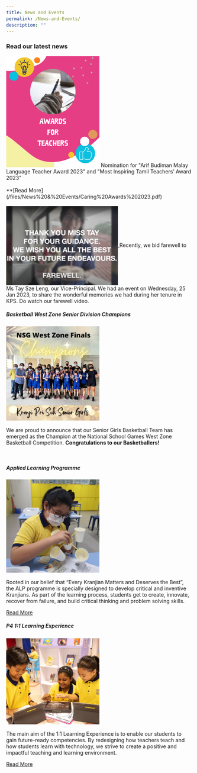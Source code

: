 ```yaml
---
title: News and Events
permalink: /News-and-Events/
description: ""
---
```

### **Read our latest news**

<img style="width:50%" src="/images/News%20and%20Events/Caring%20Award%202023.png">
Nomination for "Arif Budiman Malay Language Teacher Award 2023" and    "Most Inspiring Tamil Teachers’ Award 2023"
<br><br>
**[Read More](/files/News%20&%20Events/Caring%20Awards%202023.pdf)
<br><br>
<a href="https://drive.google.com/file/d/1mk3H0l7QidR7BshTEeNzmLLeeyjAuIxw/view?usp=share_link">
<img style="width:60%" align="center" src="/images/MsTayFarewell.png">	
</a>
Recently, we bid farewell to Ms Tay Sze Leng, our Vice-Principal. We had an event on Wednesday, 25 Jan 2023, to share the wonderful memories we had during her tenure in KPS.
Do watch our farewell video.

<h5> Basketball West Zone Senior Division Champions</h5>
<img style="width:50%" src= "/images/News%20and%20Events/N3.jpg">
<p>We are proud to announce that our Senior Girls Basketball Team has emerged as the Champion at the National School Games West Zone Basketball Competition. <b>Congratulations to our Basketballers!</b></p>
<br>
<h5> Applied Learning Programme </h5>
<img style="width:50%" src="/images/News%20and%20Events/N4.jpg">

<p> Rooted in our belief that “Every Kranjian Matters and Deserves the Best”, the ALP programme is specially designed to develop critical and inventive Kranjians. As part of the learning process, students get to create, innovate, recover from failure, and build critical thinking and problem solving skills. </p>
<a href="/our-curriculum/Signature-Programmes/Applied-Learning-Programme-ALP/"> Read More </a>

<h5> P4 1:1 Learning Experience </h5>
<img style="width:50%" src="/images/News%20and%20Events/N5.jpg">

<p>The main aim of the 1:1 Learning Experience is to enable our students to gain future-ready competencies. By redesigning how teachers teach and how students learn with technology, we strive to create a positive and impactful teaching and learning environment.</p><a href="/our-curriculum/Signature-Programmes/1-1-Learning-Experience/"> Read More </a>